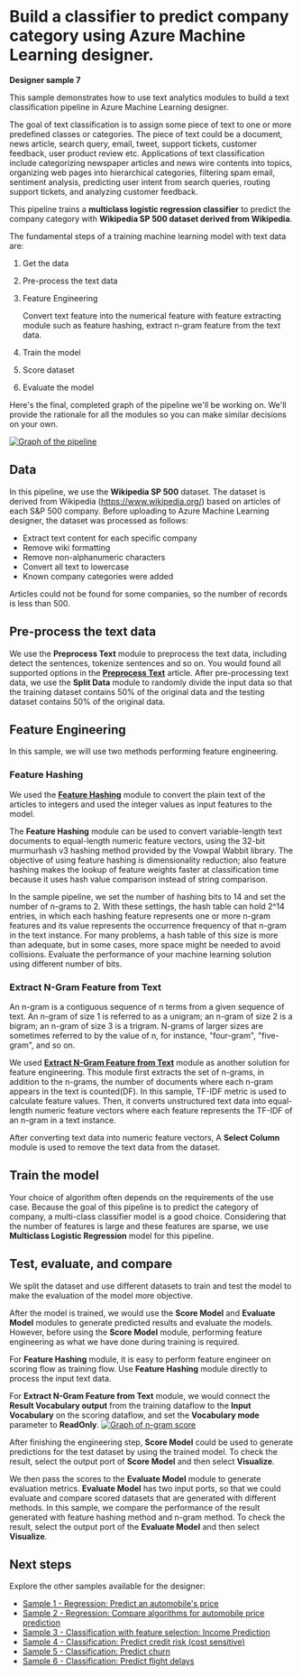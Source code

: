 # Build a classifier to predict company category using Azure Machine Learning designer.

**Designer sample 7**


This sample demonstrates how to use text analytics modules to build a text classification pipeline in Azure Machine Learning designer.

The goal of text classification is to assign some piece of text to one or more predefined classes or categories. The piece of text could be a document, news article, search query, email, tweet, support tickets, customer feedback, user product review etc. Applications of text classification include categorizing newspaper articles and news wire contents into topics, organizing web pages into hierarchical categories, filtering spam email, sentiment analysis, predicting user intent from search queries, routing support tickets, and analyzing customer feedback. 

This pipeline trains a **multiclass logistic regression classifier** to predict the company category with **Wikipedia SP 500 dataset derived from Wikipedia**.  

The fundamental steps of a training machine learning model with text data are:

1. Get the data

1. Pre-process the text data

1. Feature Engineering

   Convert text feature into the numerical feature with feature extracting module such as feature hashing, extract n-gram feature from the text data.

1. Train the model

1. Score dataset

1. Evaluate the model

Here's the final, completed graph of the pipeline we'll be working on. We'll provide the rationale for all the modules so you can make similar decisions on your own.

[![Graph of the pipeline](./media/text-classification-wiki/nlp-modules-overall.png)](./media/text-classification-wiki/nlp-modules-overall.png#lightbox)

## Data

In this pipeline, we use the **Wikipedia SP 500** dataset. The dataset is derived from Wikipedia (https://www.wikipedia.org/) based on articles of each S&P 500 company. Before uploading to Azure Machine Learning designer, the dataset was processed as follows:

- Extract text content for each specific company
- Remove wiki formatting
- Remove non-alphanumeric characters
- Convert all text to lowercase
- Known company categories were added

Articles could not be found for some companies, so the number of records is less than 500.

## Pre-process the text data

We use the **Preprocess Text** module to preprocess the text data, including detect the sentences, tokenize sentences and so on. You would found all supported options in the [**Preprocess Text**](algorithm-module-reference/preprocess-text.md) article. 
After pre-processing text data, we use the **Split Data** module to randomly divide the input data so that the training dataset contains 50% of the original data and the testing dataset contains 50% of the original data.

## Feature Engineering
In this sample, we will use two methods performing feature engineering.

### Feature Hashing
We used the [**Feature Hashing**](algorithm-module-reference/feature-hashing.md) module to convert the plain text of the articles to integers and used the integer values as input features to the model. 

The **Feature Hashing** module can be used to convert variable-length text documents to equal-length numeric feature vectors, using the 32-bit murmurhash v3 hashing method provided by the Vowpal Wabbit library. The objective of using feature hashing is dimensionality reduction; also feature hashing makes the lookup of feature weights faster at classification time because it uses hash value comparison instead of string comparison.

In the sample pipeline, we set the number of hashing bits to 14 and set the number of n-grams to 2. With these settings, the hash table can hold 2^14 entries, in which each hashing feature represents one or more n-gram features and its value represents the occurrence frequency of that n-gram in the text instance. For many problems, a hash table of this size is more than adequate, but in some cases, more space might be needed to avoid collisions. Evaluate the performance of your machine learning solution using different number of bits. 

### Extract N-Gram Feature from Text

An n-gram is a contiguous sequence of n terms from a given sequence of text. An n-gram of size 1 is referred to as a unigram; an n-gram of size 2 is a bigram; an n-gram of size 3 is a trigram. N-grams of larger sizes are sometimes referred to by the value of n, for instance, "four-gram", "five-gram", and so on.

We used [**Extract N-Gram Feature from Text**](algorithm-module-reference/extract-n-gram-features-from-text.md) module as another solution for feature engineering. This module first extracts the set of n-grams, in addition to the n-grams, the number of documents where each n-gram appears in the text is counted(DF). In this sample, TF-IDF metric is used to calculate feature values. Then, it converts unstructured text data into equal-length numeric feature vectors where each feature represents the TF-IDF of an n-gram in a text instance.

After converting text data into numeric feature vectors, A **Select Column** module is used to remove the text data from the dataset. 

## Train the model

Your choice of algorithm often depends on the requirements of the use case. 
Because the goal of this pipeline is to predict the category of company, a multi-class classifier model is a good choice. Considering that the number of features is large and these features are sparse, we use **Multiclass Logistic Regression** model for this pipeline.

## Test, evaluate, and compare

 We split the dataset and use different datasets to train and test the model to make the evaluation of the model more objective.

After the model is trained, we would use the **Score Model** and **Evaluate Model** modules to generate predicted results and evaluate the models. However, before using the **Score Model** module, performing feature engineering as what we have done during training is required. 

For **Feature Hashing** module, it is easy to perform feature engineer on scoring flow as training flow. Use **Feature Hashing** module directly to process the input text data.

For **Extract N-Gram Feature from Text** module, we would connect the **Result Vocabulary output** from the training dataflow to the **Input Vocabulary** on the scoring dataflow, and set the **Vocabulary mode** parameter to **ReadOnly**.
[![Graph of n-gram score](./media/text-classification-wiki/n-gram.png)](./media/text-classification-wiki/n-gram.png)

After finishing the engineering step, **Score Model** could be used to generate predictions for the test dataset by using the trained model. To check the result, select the output port of **Score Model** and then select **Visualize**.

We then pass the scores to the **Evaluate Model** module to generate evaluation metrics. **Evaluate Model** has two input ports, so that we could evaluate and compare scored datasets that are generated with different methods. In this sample, we compare the performance of the result generated with feature hashing method and n-gram method.
To check the result, select the output port of the **Evaluate Model** and then select **Visualize**.


## Next steps

Explore the other samples available for the designer:

- [Sample 1 - Regression: Predict an automobile's price](regression-automobile-price-prediction-basic.md)
- [Sample 2 - Regression: Compare algorithms for automobile price prediction](regression-automobile-price-prediction-compare-algorithms.md)
- [Sample 3 - Classification with feature selection: Income Prediction](binary-classification-feature-selection-income-prediction.md)
- [Sample 4 - Classification: Predict credit risk (cost sensitive)](binary-classification-python-credit-prediction.md)
- [Sample 5 - Classification: Predict churn](binary-classification-customer-relationship-prediction.md)
- [Sample 6 - Classification: Predict flight delays](r-script-flight-delay-prediction.md)